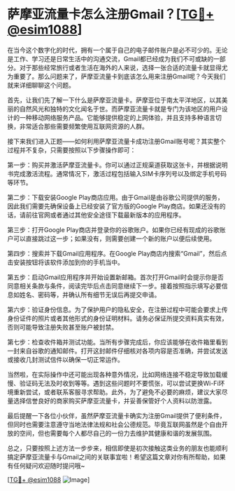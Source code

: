 # 萨摩亚流量卡怎么注册Gmail？[[TG💪+ @esim1088](https://t.me/s/esim1088)]

在当今这个数字化的时代，拥有一个属于自己的电子邮件账户是必不可少的。无论是工作、学习还是日常生活中的沟通交流，Gmail都已经成为我们不可或缺的一部分。对于那些经常旅行或者生活在海外的人来说，选择一张合适的流量卡就显得尤为重要了。那么问题来了，萨摩亚流量卡到底该怎么用来注册Gmail呢？今天我们就来详细聊聊这个问题。

首先，让我们先了解一下什么是萨摩亚流量卡。萨摩亚位于南太平洋地区，以其美丽的自然风光和独特的文化闻名于世。而萨摩亚流量卡就是专门为该地区的用户设计的一种移动网络服务产品。它能够提供稳定的上网体验，并且支持多种语言切换，非常适合那些需要频繁使用互联网资源的人群。

接下来我们进入正题——如何利用萨摩亚流量卡成功注册Gmail账号呢？其实整个过程并不复杂，只需要按照以下步骤操作即可：

第一步：购买并激活萨摩亚流量卡。你可以通过正规渠道获取这张卡，并根据说明书完成激活流程。通常情况下，激活过程包括输入SIM卡序列号以及绑定手机号码等环节。

第二步：下载安装Google Play商店应用。由于Gmail是由谷歌公司提供的服务，因此我们需要先确保设备上已经安装了官方版的Google Play商店。如果还没有的话，请前往官网或者通过其他安全途径下载最新版本的应用程序。

第三步：打开Google Play商店并登录你的谷歌账户。如果你已经有现成的谷歌账户可以直接跳过这一步；如果没有，则需要创建一个新的账户以便后续使用。

第四步：搜索并下载Gmail应用程序。在Google Play商店内搜索“Gmail”，然后点击安装按钮将该软件添加到你的手机当中。

第五步：启动Gmail应用程序并开始设置新邮箱。首次打开Gmail时会提示你是否同意相关条款与条件，阅读完毕后点击同意继续下一步。接着按照指示填写必要信息如姓名、密码等，并确认所有细节无误后再提交申请。

第六步：验证身份信息。为了保护用户的隐私安全，在注册过程中可能会要求上传身份证件的照片或者其他形式的身份证明材料。请务必保证所提交资料真实有效，否则可能导致注册失败甚至账户被封禁。

第七步：检查收件箱并测试功能。当所有步骤完成后，你应该能够在收件箱里看到一封来自谷歌的通知邮件。打开这封邮件仔细核对各项内容是否准确，并尝试发送或接收几封测试信件以确保一切正常运作。

当然啦，在实际操作中还可能出现各种意外情况，比如网络连接不稳定导致加载缓慢、验证码无法及时收到等等。遇到这些问题时不要慌张，可以尝试更换Wi-Fi环境重新尝试，或者联系客服寻求帮助。此外，为了避免不必要的麻烦，建议大家尽量选择信誉良好的商家购买萨摩亚流量卡，并妥善保管好个人资料以防泄露。

最后提醒一下各位小伙伴，虽然萨摩亚流量卡确实为注册Gmail提供了便利条件，但同时也需要注意遵守当地法律法规和社会公德规范。毕竟互联网虽然是个自由开放的空间，但也需要每个人都尽自己的一份力去维护其健康和谐的发展氛围。

总之，只要按照上述方法一步步来，相信即使是初次接触这类业务的朋友也能顺利搞定萨摩亚流量卡与Gmail之间的关联事宜啦！希望这篇文章对你有所帮助，如果有任何疑问欢迎随时提问哦~

[[TG💪+ @esim1088](https://t.me/s/esim1088) ![Image](https://i.postimg.cc/4NQfJmqS/Snipaste-2025-05-13-00-14-12.png)]